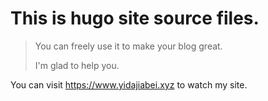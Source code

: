 # This is hugo site source files.

> You can freely use it to make your blog great.
> 
> I'm glad to help you.

You can visit https://www.yidajiabei.xyz to watch my site.